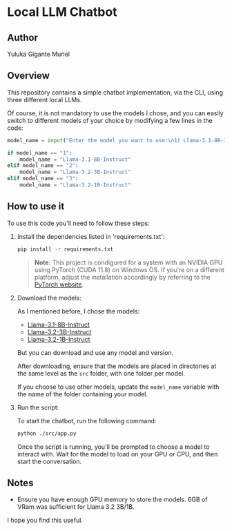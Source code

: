 # Local LLM Chatbot

## Author

Yuluka Gigante Muriel


## Overview

This repository contains a simple chatbot implementation, via the CLI, using three different local LLMs.

Of course, it is not mandatory to use the models I chose, and you can easily switch to different models of your choice by modifying a few lines in the code:

```python
model_name = input("Enter the model you want to use:\n1) Llama-3.1-8B-Instuct\n2) Llama-3.2-3B-Instruct\n3) Llama-3.2-1B-Instruct\n")

if model_name == "1":
    model_name = "Llama-3.1-8B-Instruct"
elif model_name == "2":
    model_name = "Llama-3.2-3B-Instruct"
elif model_name == "3":
    model_name = "Llama-3.2-1B-Instruct"
```


## How to use it

To use this code you'll need to follow these steps:

1. Install the dependencies listed in 'requirements.txt':

    ```bash
    pip install -r requirements.txt
    ```

    > **Note**: This project is condigured for a system with an NVIDIA GPU using PyTorch (CUDA 11.8) on Windows OS. If you're on a different platform, adjust the installation accordingly by referring to the [PyTorch website](https://pytorch.org).

2. Download the models:

    As I mentioned before, I chose the models:

    - [Llama-3.1-8B-Instruct](https://huggingface.co/meta-llama/Llama-3.1-8B-Instruct)
    - [Llama-3.2-3B-Instruct](https://huggingface.co/meta-llama/Llama-3.2-3B-Instruct)
    - [Llama-3.2-1B-Instruct](https://huggingface.co/meta-llama/Llama-3.2-1B-Instruct)

    But you can download and use any model and version.

    After downloading, ensure that the models are placed in directories at the same level as the `src` folder, with one folder per model. 
    
    If you choose to use other models, update the `model_name` variable with the name of the folder containing your model.

3. Run the script:

    To start the chatbot, run the following command:

    ```bash
    python ./src/app.py
    ```

    Once the script is running, you'll be prompted to choose a model to interact with. Wait for the model to load on your GPU or CPU, and then start the conversation.


## Notes

- Ensure you have enough GPU memory to store the models. 6GB of VRam was sufficient for Llama 3.2 3B/1B.


I hope you find this useful.